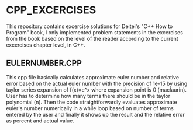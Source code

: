 # CPP_EXCERCISES
This repository contains excercise solutions for Deitel's "C++ How to Program" book, I only implemented problem statements in the excercises from the book based on the level of the reader according to the current excercises chapter level, in C++.

## EULERNUMBER.CPP ##

This cpp file basically calculates approximate euler number and relative error based on the actual euler number with the precision of 1e-15 by using taylor series expansion of f(x)=e^x where expansion point is 0 (maclaurin). User has to determine how many terms there should be in the taylor polynomial (n). Then the code straightforwardly evaluates approximate euler's number numerically in a while loop based on number of terms entered by the user and finally it shows up the result and the relative error as percent and actual value.
